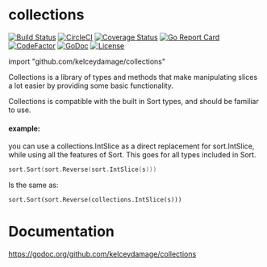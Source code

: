 # collections
[![Build Status](https://travis-ci.org/kelceydamage/collections.svg?branch=master)](https://travis-ci.org/kelceydamage/collections) [![CircleCI](https://circleci.com/gh/kelceydamage/collections/tree/master.svg?style=shield)](https://circleci.com/gh/kelceydamage/collections/tree/master)  [![Coverage Status](https://coveralls.io/repos/github/kelceydamage/collections/badge.svg?branch=master)](https://coveralls.io/github/kelceydamage/collections?branch=master) [![Go Report Card](https://goreportcard.com/badge/github.com/kelceydamage/collections)](https://goreportcard.com/report/github.com/kelceydamage/collections) [![CodeFactor](https://www.codefactor.io/repository/github/kelceydamage/collections/badge)](https://www.codefactor.io/repository/github/kelceydamage/collections) [![GoDoc](https://godoc.org/github.com/kelceydamage/collections?status.svg)](https://godoc.org/github.com/kelceydamage/collections) [![License](https://img.shields.io/badge/License-Apache%202.0-blue.svg)](https://opensource.org/licenses/Apache-2.0) 

import "github.com/kelceydamage/collections"

Collections is a library of types and methods that make manipulating slices a lot easier by providing some basic functionality.

Collections is compatible with the built in Sort types, and should be familiar to use. 

#### example: 
you can use a collections.IntSlice as a direct replacement for sort.IntSlice, while using all the features of Sort. This goes for all types included in Sort.

```go
sort.Sort(sort.Reverse(sort.IntSlice(s))) 
```

Is the same as:
 
```
sort.Sort(sort.Reverse(collections.IntSlice(s)))
```

# Documentation
https://godoc.org/github.com/kelceydamage/collections